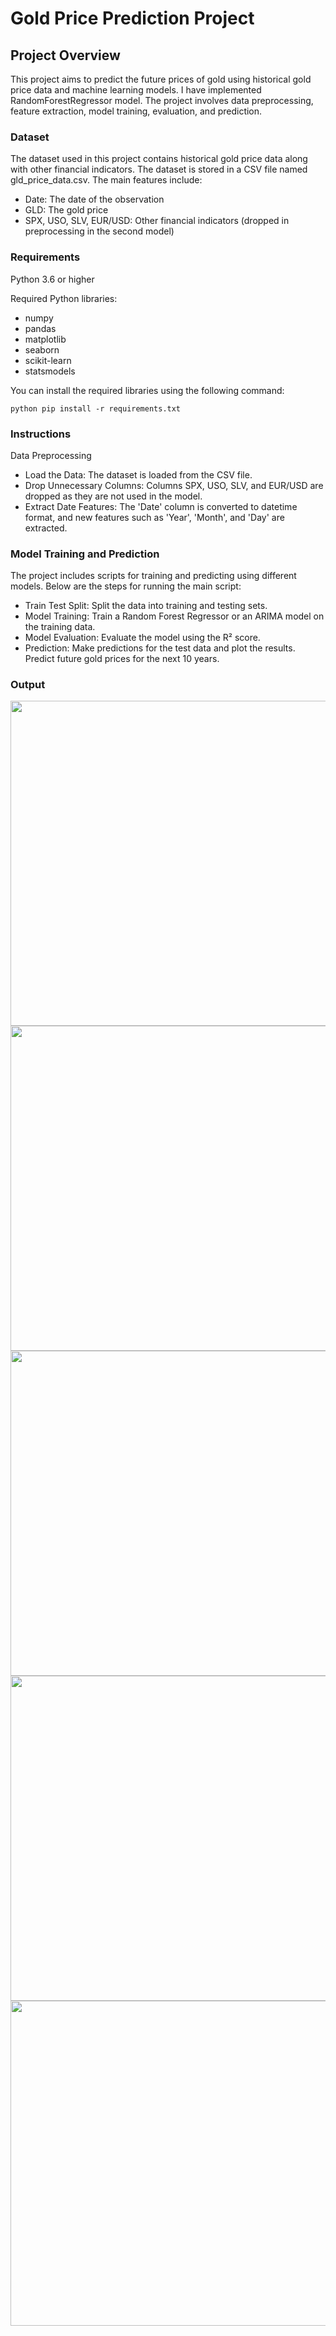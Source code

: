 # Gold Price Prediction Project

## Project Overview

This project aims to predict the future prices of gold using historical gold price data and machine learning models. I have implemented RandomForestRegressor model. The project involves data preprocessing, feature extraction, model training, evaluation, and prediction. 


### Dataset

The dataset used in this project contains historical gold price data along with other financial indicators. The dataset is stored in a CSV file named gld_price_data.csv. The main features include:

- Date: The date of the observation
- GLD: The gold price
- SPX, USO, SLV, EUR/USD: Other financial indicators (dropped in preprocessing in the second model)

### Requirements

Python 3.6 or higher

Required Python libraries:
- numpy
- pandas
- matplotlib
- seaborn
- scikit-learn
- statsmodels

You can install the required libraries using the following command:


```python pip install -r requirements.txt ```
### Instructions

Data Preprocessing
- Load the Data: The dataset is loaded from the CSV file.
- Drop Unnecessary Columns: Columns SPX, USO, SLV, and EUR/USD are dropped as they are not used in the model.
- Extract Date Features: The 'Date' column is converted to datetime format, and new features such as 'Year', 'Month', and 'Day' are extracted.
### Model Training and Prediction
The project includes scripts for training and predicting using different models. Below are the steps for running the main script:

- Train Test Split: Split the data into training and testing sets.
- Model Training: Train a Random Forest Regressor or an ARIMA model on the training data.
- Model Evaluation: Evaluate the model using the R² score.
- Prediction: Make predictions for the test data and plot the results. Predict future gold prices for the next 10 years.

### Output
<img src="./img/out6.png" alt="" width="520">
<img src="./img/out2.png" alt="" width="520">
<img src="./img/out3.png" alt="" width="520">
<img src="./img/out4.png" alt="" width="520">
<img src="." alt="" width="520">

